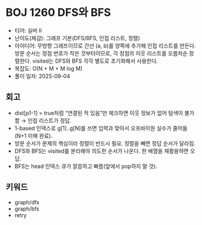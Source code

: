 # BOJ 1260 DFS와 BFS

- 티어: 실버 II
- 난이도(체감): 그래프 기본(DFS/BFS, 인접 리스트, 정렬)
- 아이디어: 무방향 그래프이므로 간선 (a, b)를 양쪽에 추가해 인접 리스트를 만든다.방문 순서는 정점 번호가 작은 것부터이므로, 각 정점의 이웃 리스트를 오름차순 정렬한다. visited는 DFS와 BFS 각각 별도로 초기화해서 사용한다.
- 복잡도: O(N + M + M log M)
- 풀이 일자: 2025-09-04

## 회고

- dist[p1-1] = true처럼 “연결된 적 있음”만 체크하면 이웃 정보가 없어 탐색이 불가함 → 인접 리스트가 정답.
- 1-based 인덱스로 g[1]..g[N]를 쓰면 입력과 맞아서 오프바이원 실수가 줄어듦(N+1 이해 완료).
- 방문 순서가 문제의 핵심이라 정렬이 반드시 필요. 정렬을 빼면 정답 순서가 달라짐.
- DFS와 BFS는 visited를 분리해야 의도한 순서가 나온다. 한 배열을 재활용하면 오답.
- BFS는 head 인덱스 큐가 깔끔하고 빠름(앞에서 pop하지 말 것).

## 키워드

- graph/dfs
- graph/bfs
- retry
